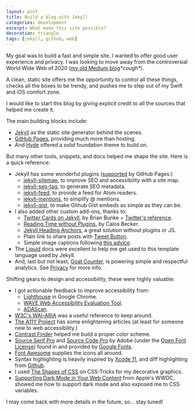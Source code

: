 ```yaml
---
layout: post
title: Build a blog with Jekyll
categories: development
excerpt: What made this site possible?
decoration: triangle
tags: [jekyll, github, web]
---
```


My goal was to build a fast and simple site. I wanted to offer good user experience and privacy. I was looking to move away from the controversial World Wide Web of 2020 ([my old Medium blog](https://medium.com/@imho_ios)*\*cough\**). 

A clean, static site offers me the opportunity to control all these things, checks all the boxes to be trendy, and pushes me to step out of my Swift and iOS comfort zone.

I would like to start this blog by giving explicit credit to all the sources that helped me create it.

The main building blocks include:

* [Jekyll](https://jekyllrb.com) as the static site generator behind the scenes. 
* [GitHub Pages](https://pages.github.com), providing much more than hosting.
* And [Hyde](https://hyde.getpoole.com) offered a solid foundation theme to build on.

But many other tools, snippets, and docs helped me shape the site. Here is a quick reference:

* Jekyll has some wonderful plugins ([supported](https://pages.github.com/versions/) by GitHub Pages:)
  - [jekyll-sitemap](https://github.com/jekyll/jekyll-sitemap), to improve SEO and accessibility with a site map.
  - [jekyll-seo-tag](https://github.com/jekyll/jekyll-seo-tag), to generate SEO metadata.
  - [jekyll-feed](https://github.com/jekyll/jekyll-feed), to provide a feed for Atom readers.
  - [jekyll-mentions](https://github.com/jekyll/jekyll-mentions), to simplify @ mentions.
  - [jekyll-gist](https://github.com/jekyll/jekyll-gist), to make Github Gist embeds as simple as they can be.
* I also added other custom add-ons, thanks to:
  - [Twitter Cards on Jekyll](https://brianbunke.com/blog/2017/09/06/twitter-cards-on-jekyll), by Brian Bunke + [Twitter's reference](https://developer.twitter.com/en/docs/tweets/optimize-with-cards/overview/summary).
  - [Reading Time without Plugins](https://carlosbecker.com/posts/jekyll-reading-time-without-plugins), by Calos Becker.
  - [Jekyll Heading Anchors](https://github.com/allejo/jekyll-anchor-headings), a great solution without plugins or JS.
  - Plain link to share posts with [Tweet Button](https://developer.twitter.com/en/docs/twitter-for-websites/tweet-button/overview).
  - Simple image captions following [this advice](https://stackoverflow.com/a/43045614).
* The [Liquid](https://shopify.github.io/liquid/) docs were excellent to help me get used to this template language used by Jekyll.
* And, last but not least, [Goat Counter](https://www.goatcounter.com), is powering simple and respectful analytics. See [Privacy](/licensing/#privacy) for more info.

Shifting gears to design and accessibility, these were highly valuable:

* I got actionable feedback to improve accessibility from:
  - [Lighthouse](https://developers.google.com/web/tools/lighthouse) in Google Chrome.
  - [WAVE Web Accessibility Evaluation Tool](https://wave.webaim.org).
  - [ADAScan](https://www.adascan.com/).
* [W3C's WAI-ARIA](https://www.w3.org/TR/wai-aria-1.1/) was a useful reference to keep around.
* [The A11Y Project](https://a11yproject.com/posts/never-use-maximum-scale/) has some enlightening articles (at least for someone new to web accessibility.)
* [Contrast Finder](https://app.contrast-finder.org/) helped me build a proper color scheme.
* [Source Serif Pro](https://github.com/adobe-fonts/source-serif-pro) and [Source Code Pro](https://github.com/adobe-fonts/source-code-pro) by Adobe (under the [Open Font License](https://scripts.sil.org/cms/scripts/page.php?site_id=nrsi&id=OFL)) found in and provided by [Google Fonts](https://fonts.google.com). 
* [Font Awesome](https://fontawesome.com) supplies the icons all around.
* Syntax highlighting is heavily inspired by [Xcode 11](https://developer.apple.com/xcode/), and diff highlighting from [Github](https://github.com/desktop/desktop/issues/5027).
* I used [The Shapes of CSS](https://css-tricks.com/the-shapes-of-css/) on CSS-Tricks for my decorative graphics.
* [Supporting Dark Mode in Your Web Content](https://developer.apple.com/videos/play/wwdc2019/511/) from Apple's WWDC, showed me how to support dark mode and also exposed me to CSS variables.

I may come back with more details in the future, so... stay tuned!

